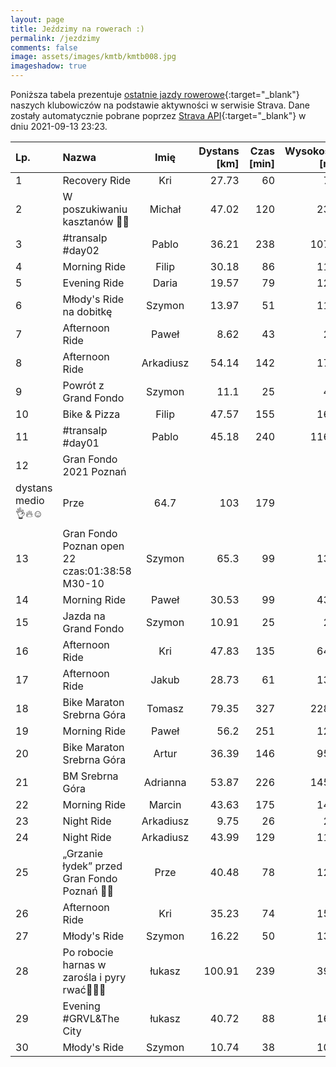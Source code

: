 ```yaml
---
layout: page
title: Jeździmy na rowerach :)
permalink: /jezdzimy
comments: false
image: assets/images/kmtb/kmtb008.jpg
imageshadow: true
---
```


Poniższa tabela prezentuje [ostatnie jazdy rowerowe](https://www.strava.com/clubs/336381){:target="_blank"} naszych klubowiczów na podstawie aktywności w serwisie Strava. Dane zostały automatycznie pobrane poprzez [Strava API](https://developers.strava.com/docs/reference/#api-Clubs-getClubActivitiesById){:target="_blank"} w dniu 2021-09-13 23:23.

Lp. | Nazwa | Imię | Dystans [km] | Czas [min] | Wysokość [m]
:--- | :--- | :---: | ---: | ---: | ---:
1|Recovery Ride|Kri|27.73|60|76
2|W poszukiwaniu kasztanów 🌰🍂|Michał|47.02|120|235
3|#transalp #day02|Pablo|36.21|238|1070
4|Morning Ride|Filip|30.18|86|110
5|Evening Ride|Daria|19.57|79|121
6|Młody's Ride na dobitkę |Szymon|13.97|51|117
7|Afternoon Ride|Paweł|8.62|43|29
8|Afternoon Ride|Arkadiusz|54.14|142|172
9|Powrót z Grand Fondo|Szymon|11.1|25|47
10|Bike & Pizza|Filip|47.57|155|162
11|#transalp #day01|Pablo|45.18|240|1168
12|Gran Fondo 2021 Poznań
dystans medio 👌🔥☺️|Prze|64.7|103|179
13|Gran Fondo Poznan open 22  czas:01:38:58  M30-10|Szymon|65.3|99|136
14|Morning Ride |Paweł|30.53|99|433
15|Jazda na Grand Fondo|Szymon|10.91|25|29
16|Afternoon Ride|Kri|47.83|135|649
17|Afternoon Ride|Jakub|28.73|61|139
18|Bike Maraton Srebrna Góra|Tomasz|79.35|327|2287
19|Morning Ride |Paweł|56.2|251|125
20|Bike Maraton Srebrna Góra|Artur|36.39|146|955
21|BM Srebrna Góra |Adrianna|53.87|226|1452
22|Morning Ride|Marcin|43.63|175|140
23|Night Ride|Arkadiusz|9.75|26|27
24|Night Ride|Arkadiusz|43.99|129|113
25|„Grzanie łydek” przed Gran Fondo Poznań 🦵😉|Prze|40.48|78|126
26|Afternoon Ride|Kri|35.23|74|157
27|Młody's Ride |Szymon|16.22|50|132
28|Po robocie  harnas w zarośla i pyry rwać💨😎🤟|łukasz|100.91|239|394
29|Evening #GRVL&The City|łukasz|40.72|88|164
30|Młody's Ride |Szymon|10.74|38|102
